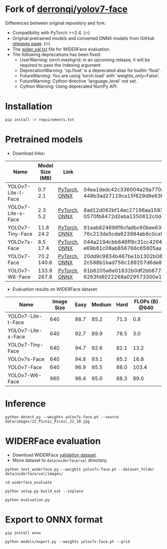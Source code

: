 # Fork of [derronqi/yolov7-face](https://github.com/derronqi/yolov7-face)

Differences between original repository and fork:

* Compatibility with PyTorch >=2.4. (🔥)
* Original pretrained models and converted ONNX models from GitHub [releases page](https://github.com/clibdev/yolov7-face/releases). (🔥)
* The [wider_val.txt](data/widerface/val/wider_val.txt) file for WIDERFace evaluation.
* The following deprecations has been fixed:
  * UserWarning: torch.meshgrid: in an upcoming release, it will be required to pass the indexing argument.
  * DeprecationWarning: 'np.float' is a deprecated alias for builtin 'float'.
  * FutureWarning: You are using 'torch.load' with 'weights_only=False'.
  * FutureWarning: Cython directive 'language_level' not set.
  * Cython Warning: Using deprecated NumPy API.

# Installation

```shell
pip install -r requirements.txt
```

# Pretrained models

* Download links:

| Name               | Model Size (MB) | Link                                                                                                                                                                                              | SHA-256                                                                                                                              |
|--------------------|-----------------|---------------------------------------------------------------------------------------------------------------------------------------------------------------------------------------------------|--------------------------------------------------------------------------------------------------------------------------------------|
| YOLOv7-Lite-t-Face | 0.7<br>2.1      | [PyTorch](https://github.com/clibdev/yolov7-face/releases/latest/download/yolov7-lite-t-face.pt), [ONNX](https://github.com/clibdev/yolov7-face/releases/latest/download/yolov7-lite-t-face.onnx) | 04ea1dedc42c336004a29a770da8cbc795e50b0d835366b611578fd7648a1f3a<br>448b3ad27119ca15f629d9e83fe4e8c71a783c0358a154f5f4f9197320a0c89d |
| YOLOv7-Lite-s-Face | 2.3<br>5.2      | [PyTorch](https://github.com/clibdev/yolov7-face/releases/latest/download/yolov7-lite-s-face.pt), [ONNX](https://github.com/clibdev/yolov7-face/releases/latest/download/yolov7-lite-s-face.onnx) | 8ad12d062bf14ec27196aa159312c33347f5850cfc4bf6e977725404ac64f01d<br>0570fb8472d2eba1350612c0d4d691abe1337e3f173069438940dc3686f0e335 |
| YOLOv7-Tiny-Face   | 11.8<br>24.2    | [PyTorch](https://github.com/clibdev/yolov7-face/releases/latest/download/yolov7-tiny-face.pt), [ONNX](https://github.com/clibdev/yolov7-face/releases/latest/download/yolov7-tiny-face.onnx)     | 91eab824696f6cfadbc60bee63e969d4b4ca0484bc4c1e57b4dbd73917990127<br>76c213da5cda623984ab8c0ca97cf30fec1f75ced7fff9a0e1a1afbda8efdbc0 |
| YOLOv7s-Face       | 8.5<br>17.4     | [PyTorch](https://github.com/clibdev/yolov7-face/releases/latest/download/yolov7s-face.pt), [ONNX](https://github.com/clibdev/yolov7-face/releases/latest/download/yolov7s-face.onnx)             | 044a2194cbb646ff8c31cc4264a10e061dc269929ac7b881db292511fc43c2c9<br>e69b61c08ab856766c65605aabc7ed6620fcdc9ab9b5d1fb2c558ed429c8ff3b |
| YOLOv7-Face        | 70.2<br>140.6   | [PyTorch](https://github.com/clibdev/yolov7-face/releases/latest/download/yolov7-face.pt), [ONNX](https://github.com/clibdev/yolov7-face/releases/latest/download/yolov7-face.onnx)               | 20dd9c9834b467be1b1302b089c3b97d2d0055bae99c97f69d1a5bb63323911b<br>2c588b1bad756c189257d6de813837b04931441c10dae789121e5e1f95da1f64 |
| YOLOv7-W6-Face     | 133.9<br>267.8  | [PyTorch](https://github.com/clibdev/yolov7-face/releases/latest/download/yolov7-w6-face.pt), [ONNX](https://github.com/clibdev/yolov7-face/releases/latest/download/yolov7-w6-face.onnx)         | 61b6205a6e01632b0df2bb6775420d65657676fa528b817966fbb6519afdca4a<br>6263fd8022268a029573300e1de273db3b091b5b745520e88e735b2faa296c9a |

* Evaluation results on WIDERFace dataset:

| Name               | Image Size | Easy | Medium | Hard | FLOPs (B) @640 |
|--------------------|------------|------|--------|------|----------------|
| YOLOv7-Lite-t-Face | 640        | 88.7 | 85.2   | 71.5 | 0.8            |
| YOLOv7-Lite-s-Face | 640        | 92.7 | 89.9   | 78.5 | 3.0            |
| YOLOv7-Tiny-Face   | 640        | 94.7 | 92.6   | 82.1 | 13.2           |
| YOLOv7s-Face       | 640        | 94.8 | 93.1   | 85.2 | 16.8           |
| YOLOv7-Face        | 640        | 96.9 | 95.5   | 88.0 | 103.4          |
| YOLOv7-W6-Face     | 960        | 96.4 | 95.0   | 88.3 | 89.0           |

# Inference

```shell
python detect.py --weights yolov7s-face.pt --source data/images/22_Picnic_Picnic_22_10.jpg
```

# WIDERFace evaluation

* Download WIDERFace [validation dataset](https://drive.google.com/file/d/1GUCogbp16PMGa39thoMMeWxp7Rp5oM8Q/view).
* Move dataset to `data/widerface/val` directory.

```shell
python test_widerface.py --weights yolov7s-face.pt --dataset_folder data/widerface/val/images/
```
```shell
cd widerface_evaluate
```
```shell
python setup.py build_ext --inplace
```
```shell
python evaluation.py
```

# Export to ONNX format

```shell
pip install onnx
```
```shell
python models/export.py --weights yolov7s-face.pt --grid
```
